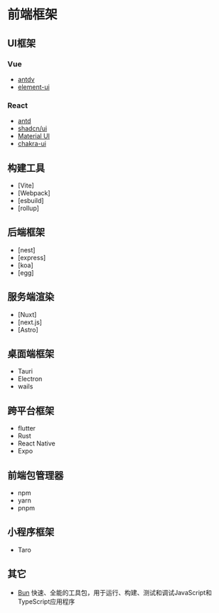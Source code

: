 # 前端框架

## UI框架

### Vue

- [antdv](https://www.antdv.com/components/menu-cn/)
- [element-ui](https://element.eleme.io/#/zh-CN)

### React

- [antd](https://ant.design/index-cn)
- [shadcn/ui](https://ui.shadcn.com/docs)
- [Material UI](https://mui.com/material-ui)
- [chakra-ui](https://chakra-ui.com)

## 构建工具

- [Vite]
- [Webpack]
- [esbuild]
- [rollup]

## 后端框架

- [nest]
- [express]
- [koa]
- [egg]

## 服务端渲染

- [Nuxt]
- [next.js]
- [Astro]

## 桌面端框架

- Tauri
- Electron
- wails

## 跨平台框架

- flutter
- Rust
- React Native
- Expo

## 前端包管理器

- npm
- yarn
- pnpm

## 小程序框架

- Taro

## 其它

- [Bun](https://bun.sh/docs) 快速、全能的工具包，用于运行、构建、测试和调试JavaScript和TypeScript应用程序
